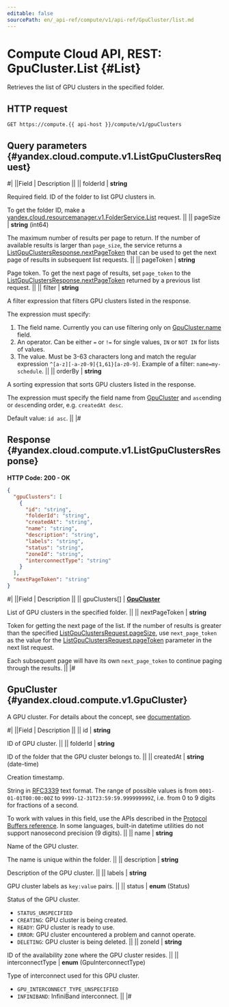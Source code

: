 ```yaml
---
editable: false
sourcePath: en/_api-ref/compute/v1/api-ref/GpuCluster/list.md
---
```


# Compute Cloud API, REST: GpuCluster.List {#List}

Retrieves the list of GPU clusters in the specified folder.

## HTTP request

```
GET https://compute.{{ api-host }}/compute/v1/gpuClusters
```

## Query parameters {#yandex.cloud.compute.v1.ListGpuClustersRequest}

#|
||Field | Description ||
|| folderId | **string**

Required field. ID of the folder to list GPU clusters in.

To get the folder ID, make a [yandex.cloud.resourcemanager.v1.FolderService.List](/docs/resource-manager/api-ref/Folder/list#List) request. ||
|| pageSize | **string** (int64)

The maximum number of results per page to return. If the number of available
results is larger than `page_size`, the service returns a [ListGpuClustersResponse.nextPageToken](#yandex.cloud.compute.v1.ListGpuClustersResponse)
that can be used to get the next page of results in subsequent list requests. ||
|| pageToken | **string**

Page token. To get the next page of results, set `page_token` to the
[ListGpuClustersResponse.nextPageToken](#yandex.cloud.compute.v1.ListGpuClustersResponse) returned by a previous list request. ||
|| filter | **string**

A filter expression that filters GPU clusters listed in the response.

The expression must specify:
1. The field name. Currently you can use filtering only on [GpuCluster.name](#yandex.cloud.compute.v1.GpuCluster) field.
2. An operator. Can be either `=` or `!=` for single values, `IN` or `NOT IN` for lists of values.
3. The value. Must be 3-63 characters long and match the regular expression `^[a-z][-a-z0-9]{1,61}[a-z0-9]`.
Example of a filter: `name=my-schedule`. ||
|| orderBy | **string**

A sorting expression that sorts GPU clusters listed in the response.

The expression must specify the field name from [GpuCluster](#yandex.cloud.compute.v1.GpuCluster) and `asc`ending or `desc`ending order,
e.g. `createdAt desc`.

Default value: `id asc`. ||
|#

## Response {#yandex.cloud.compute.v1.ListGpuClustersResponse}

**HTTP Code: 200 - OK**

```json
{
  "gpuClusters": [
    {
      "id": "string",
      "folderId": "string",
      "createdAt": "string",
      "name": "string",
      "description": "string",
      "labels": "string",
      "status": "string",
      "zoneId": "string",
      "interconnectType": "string"
    }
  ],
  "nextPageToken": "string"
}
```

#|
||Field | Description ||
|| gpuClusters[] | **[GpuCluster](#yandex.cloud.compute.v1.GpuCluster)**

List of GPU clusters in the specified folder. ||
|| nextPageToken | **string**

Token for getting the next page of the list. If the number of results is greater than
the specified [ListGpuClustersRequest.pageSize](#yandex.cloud.compute.v1.ListGpuClustersRequest), use `next_page_token` as the value
for the [ListGpuClustersRequest.pageToken](#yandex.cloud.compute.v1.ListGpuClustersRequest) parameter in the next list request.

Each subsequent page will have its own `next_page_token` to continue paging through the results. ||
|#

## GpuCluster {#yandex.cloud.compute.v1.GpuCluster}

A GPU cluster. For details about the concept, see [documentation](/docs/compute/concepts/gpu-cluster).

#|
||Field | Description ||
|| id | **string**

ID of GPU cluster. ||
|| folderId | **string**

ID of the folder that the GPU cluster belongs to. ||
|| createdAt | **string** (date-time)

Creation timestamp.

String in [RFC3339](https://www.ietf.org/rfc/rfc3339.txt) text format. The range of possible values is from
`0001-01-01T00:00:00Z` to `9999-12-31T23:59:59.999999999Z`, i.e. from 0 to 9 digits for fractions of a second.

To work with values in this field, use the APIs described in the
[Protocol Buffers reference](https://developers.google.com/protocol-buffers/docs/reference/overview).
In some languages, built-in datetime utilities do not support nanosecond precision (9 digits). ||
|| name | **string**

Name of the GPU cluster.

The name is unique within the folder. ||
|| description | **string**

Description of the GPU cluster. ||
|| labels | **string**

GPU cluster labels as `key:value` pairs. ||
|| status | **enum** (Status)

Status of the GPU cluster.

- `STATUS_UNSPECIFIED`
- `CREATING`: GPU cluster is being created.
- `READY`: GPU cluster is ready to use.
- `ERROR`: GPU cluster encountered a problem and cannot operate.
- `DELETING`: GPU cluster is being deleted. ||
|| zoneId | **string**

ID of the availability zone where the GPU cluster resides. ||
|| interconnectType | **enum** (GpuInterconnectType)

Type of interconnect used for this GPU cluster.

- `GPU_INTERCONNECT_TYPE_UNSPECIFIED`
- `INFINIBAND`: InfiniBand interconnect. ||
|#